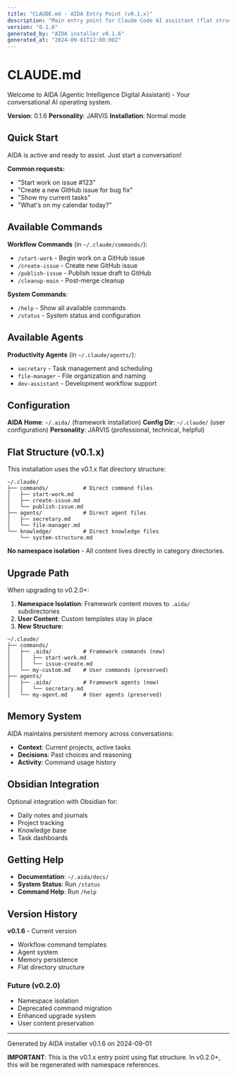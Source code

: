```yaml
---
title: "CLAUDE.md - AIDA Entry Point (v0.1.x)"
description: "Main entry point for Claude Code AI assistant (flat structure)"
version: "0.1.6"
generated_by: "AIDA installer v0.1.6"
generated_at: "2024-09-01T12:00:00Z"
---
```


# CLAUDE.md

Welcome to AIDA (Agentic Intelligence Digital Assistant) - Your conversational AI operating system.

**Version**: 0.1.6
**Personality**: JARVIS
**Installation**: Normal mode

## Quick Start

AIDA is active and ready to assist. Just start a conversation!

**Common requests:**

- "Start work on issue #123"
- "Create a new GitHub issue for bug fix"
- "Show my current tasks"
- "What's on my calendar today?"

## Available Commands

**Workflow Commands** (in `~/.claude/commands/`):

- `/start-work` - Begin work on a GitHub issue
- `/create-issue` - Create new GitHub issue
- `/publish-issue` - Publish issue draft to GitHub
- `/cleanup-main` - Post-merge cleanup

**System Commands**:

- `/help` - Show all available commands
- `/status` - System status and configuration

## Available Agents

**Productivity Agents** (in `~/.claude/agents/`):

- `secretary` - Task management and scheduling
- `file-manager` - File organization and naming
- `dev-assistant` - Development workflow support

## Configuration

**AIDA Home**: `~/.aida/` (framework installation)
**Config Dir**: `~/.claude/` (user configuration)
**Personality**: JARVIS (professional, technical, helpful)

## Flat Structure (v0.1.x)

This installation uses the v0.1.x flat directory structure:

```text
~/.claude/
├── commands/           # Direct command files
│   ├── start-work.md
│   ├── create-issue.md
│   └── publish-issue.md
├── agents/             # Direct agent files
│   ├── secretary.md
│   └── file-manager.md
└── knowledge/          # Direct knowledge files
    └── system-structure.md
```

**No namespace isolation** - All content lives directly in category directories.

## Upgrade Path

When upgrading to v0.2.0+:

1. **Namespace Isolation**: Framework content moves to `.aida/` subdirectories
2. **User Content**: Custom templates stay in place
3. **New Structure**:

```text
~/.claude/
├── commands/
│   ├── .aida/          # Framework commands (new)
│   │   ├── start-work.md
│   │   └── issue-create.md
│   └── my-custom.md    # User commands (preserved)
├── agents/
│   ├── .aida/          # Framework agents (new)
│   │   └── secretary.md
│   └── my-agent.md     # User agents (preserved)
```

## Memory System

AIDA maintains persistent memory across conversations:

- **Context**: Current projects, active tasks
- **Decisions**: Past choices and reasoning
- **Activity**: Command usage history

## Obsidian Integration

Optional integration with Obsidian for:

- Daily notes and journals
- Project tracking
- Knowledge base
- Task dashboards

## Getting Help

- **Documentation**: `~/.aida/docs/`
- **System Status**: Run `/status`
- **Command Help**: Run `/help`

## Version History

**v0.1.6** - Current version

- Workflow command templates
- Agent system
- Memory persistence
- Flat directory structure

### Future (v0.2.0)

- Namespace isolation
- Deprecated command migration
- Enhanced upgrade system
- User content preservation

---

Generated by AIDA installer v0.1.6 on 2024-09-01

**IMPORTANT**: This is the v0.1.x entry point using flat structure. In v0.2.0+, this will be regenerated with namespace references.
